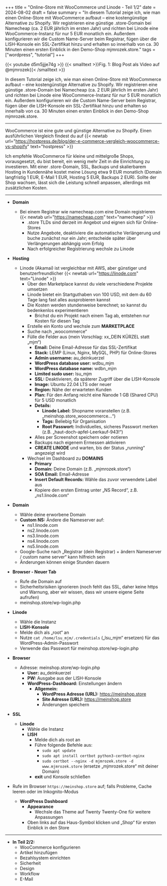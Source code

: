 +++
title = "Online-Store mit WooCommerce und Linode - Teil 1/2"
date = 2024-08-02
draft = false
summary = "In diesem Tutorial zeige ich, wie man einen Online-Store mit WooCommerce aufbaut – eine kostengünstige Alternative zu Shopify. Wir registrieren eine günstige .store-Domain bei Namecheap (ca. 2 EUR jährlich im ersten Jahr) und richten bei Linode eine WooCommerce-Instanz für nur 5 EUR monatlich ein. Außerdem konfigurieren wir die Custom Name-Server beim Registrar, fügen über die LISH-Konsole ein SSL-Zertifikat hinzu und erhalten so innerhalb von ca. 30 Minuten einen ersten Einblick in den Demo-Shop mjmrozek.store."
tags = ["wordpress", "tutorial"]
+++

{{< youtube d5m5jjje74g >}}
{{< smalltext >}}Fig. 1: Blog Post als Video auf @mjmrozek{{< /smalltext >}} 

In diesem Tutorial zeige ich, wie man einen Online-Store mit WooCommerce aufbaut – eine kostengünstige Alternative zu Shopify. Wir registrieren eine günstige .store-Domain bei Namecheap (ca. 2 EUR jährlich im ersten Jahr) und richten bei Linode eine WooCommerce-Instanz für nur 5 EUR monatlich ein. Außerdem konfigurieren wir die Custom Name-Server beim Registrar, fügen über die LISH-Konsole ein SSL-Zertifikat hinzu und erhalten so innerhalb von ca. 30 Minuten einen ersten Einblick in den Demo-Shop mjmrozek.store.

---

WooCommerce ist eine gute und günstige Alternative zu Shopify. Einen ausführlichen Vergleich findest du auf {{< newtab url="https://hostpress.de/blog/der-e-commerce-vergleich-woocommerce-vs-shopify" text="hostpress" >}}


Ich empfehle WooCommerce für kleine und mittelgroße Shops, vorausgesetzt, du bist bereit, ein wenig mehr Zeit in die Einrichtung zu investieren. Mit einer .store-Domain, SSL, Backups und skalierbarem Hosting in Kundennähe kostet meine Lösung etwa 9 EUR monatlich (Domain langfristig 1 EUR, E-Mail 1 EUR, Hosting 5 EUR, Backups 2 EUR). Sollte der Shop wachsen, lässt sich die Leistung schnell anpassen, allerdings mit zusätzlichen Kosten.

---

- **Domain**
  - Bei einem Registrar wie namecheap.com eine Domain registrieren {{< newtab url="https://namecheap.com" text="namechaep" >}}
    - .store TLDs sind derzeit im Angebot und eignen sich für Online-Stores
    - Nutze Angebote, deaktiviere die automatische Verlängerung und buche zunächst nur ein Jahr; entscheide später über Verlängerungen abhängig vom Erfolg
    - Nach erfolgreicher Registrierung wechsle zu Linode

- **Hosting**
  - Linode (Akamai) ist vergleichbar mit AWS, aber günstiger und benutzerfreundlicher {{< newtab url="https://linode.com" text="Linode" >}}
    - Über den Marketplace kannst du viele verschiedene Projekte umsetzen
    - Linode bietet ein Startguthaben von 100 USD, mit dem du 60 Tage lang fast alles ausprobieren kannst
    - Die Kosten werden stundenweise berechnet; so kannst du bedenkenlos experimentieren
      - Brichst du ein Projekt nach einem Tag ab, entstehen nur Kosten für diesen Tag
    - Erstelle ein Konto und wechsle zum **MARKETPLACE**
    - Suche nach „woocommerce“
    - Fülle die Felder aus (mein Vorschlag: xx_DEIN KÜRZEL statt „mjm“)
      - **Email:** Deine Email-Adresse für das SSL-Zertifikat
      - **Stack:** LEMP (Linux, Nginx, MySQL, PHP) für Online-Stores
      - **Admin username:** au_deinkuerzel
      - **WordPress database user:** wdbu_mjm
      - **WordPress database name:** wdbn_mjm
      - **Limited sudo user:** lsu_mjm
      - **SSL:** Deaktivieren, da späterer Zugriff über die LISH-Konsole
      - **Image:** Ubuntu 22.04 LTS oder neuer
      - **Region:** Nähe der erwarteten Kunden
      - **Plan:** Für den Anfang reicht eine Nanode 1 GB (Shared CPU) für 5 USD monatlich
      - **Details:**
        - **Linode Label:** Shopname voranstellen (z.B. „meinshop.store_woocommerce…“)
        - **Tags:** Beliebig für Organisation
        - **Root Passwort:** Individuelles, sicheres Passwort merken (z.B. „haut-doch-apfel-Leerkauf-943!“)
      - Alles per Screenshot speichern oder notieren
      - Backups nach eigenem Ermessen aktivieren
      - **CREATE LINODE** und warten, bis der Status „running“ angezeigt wird
    - Wechsel im Dashboard zu **DOMAINS**
      - **Primary**
      - **Domain:** Deine Domain (z.B. „mjmrozek.store“)
      - **SOA Email:** Email-Adresse
      - **Insert Default Records:** Wähle das zuvor verwendete Label aus
      - Kopiere den ersten Eintrag unter „NS Record“, z.B. „ns1.linode.com“

- **Domain**
  - Wähle deine erworbene Domain
  - **Custom NS:** Ändere die Nameserver auf:
    - ns1.linode.com
    - ns2.linode.com
    - ns3.linode.com
    - ns4.linode.com
    - ns5.linode.com
  - Google-Suche nach „Registrar (dein Registrar) + ändern Nameserver / custom name server“ kann hilfreich sein
  - Änderungen können einige Stunden dauern

- **Browser - Neuer Tab**
  - Rufe die Domain auf
  - Sicherheitsrisiken ignorieren (noch fehlt das SSL, daher keine https und Warnung, aber wir wissen, dass wir unsere eigene Seite aufrufen)
  - meinshop.store/wp-login.php

- **Linode**
  - Wähle die Instanz
  - **LISH-Konsole**
  - Melde dich als „root“ an
  - Nutze `cat /home/lsu_mjm/.credentials` („lsu_mjm“ ersetzen) für das WordPress-Admin-Passwort
  - Verwende das Passwort für meinshop.store/wp-login.php

- **Browser**
  - Adresse: meinshop.store/wp-login.php
    - **User:** au_deinkuerzel
    - **PW:** Ausgabe aus der LISH-Konsole
    - **WordPress-Dashboard:** Einstellungen ändern
      - **Allgemein:**
        - **WordPress Adresse (URL):** https://meinshop.store
        - **Site Adresse (URL):** https://meinshop.store
        - Änderungen speichern

- **SSL**
  - **Linode**
    - Wähle die Instanz
    - **LISH**
      - Melde dich als root an
      - Führe folgende Befehle aus:
        - `sudo apt update`
        - `sudo apt install certbot python3-certbot-nginx`
        - `sudo certbot --nginx -d mjmrozek.store -d www.mjmrozek.store` (ersetze „mjmrozek.store“ mit deiner Domain)
      - **exit** und Konsole schließen

- Rufe im Browser `https://meinshop.store` auf; falls Probleme, Cache leeren oder im Inkognito-Modus
  - **WordPress Dashboard**
    - **Appearance**
      - Wechsle das Theme auf Twenty Twenty-One für weitere Anpassungen
    - Oben links auf das Haus-Symbol klicken und „Shop“ für ersten Einblick in den Store

---

- **In Teil 2/2:**
  - WooCommerce konfigurieren
  - Artikel hinzufügen
  - Bezahlsystem einrichten
  - Sicherheit
  - Design
  - Workflow
  - E-Mail